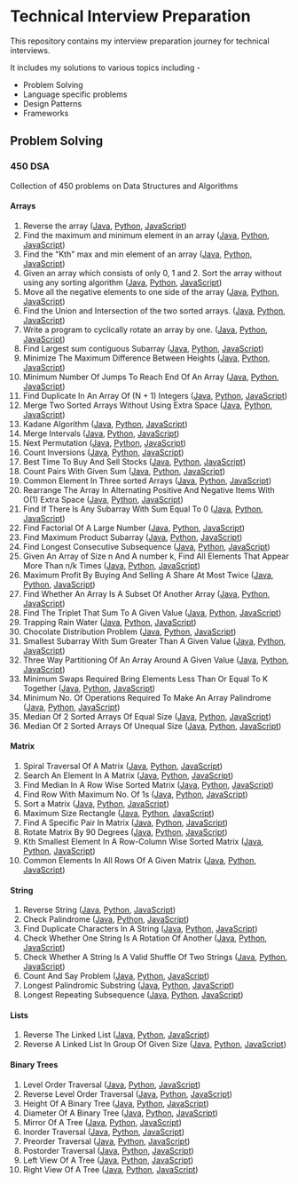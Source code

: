 # Technical Interview Preparation

This repository contains my interview preparation journey for technical interviews.

It includes my solutions to various topics including -

- Problem Solving
- Language specific problems
- Design Patterns
- Frameworks

## Problem Solving

### 450 DSA
Collection of 450 problems on Data Structures and Algorithms

#### Arrays
1. Reverse the array ([Java](https://github.com/ani03sha/Technical-Interview-Preparation/blob/master/ProblemSolving/450DSA/Java/src/main/java/org/redquark/techinterview/dsa/arrays/ReverseArrayOrString.java), [Python](https://github.com/ani03sha/Technical-Interview-Preparation/blob/master/ProblemSolving/450DSA/Python/src/arrays/ReverseArrayOrString.py), [JavaScript](https://github.com/ani03sha/Technical-Interview-Preparation/blob/master/ProblemSolving/450DSA/JavaScript/src/arrays/ReverseArrayOrString.js))
2. Find the maximum and minimum element in an array ([Java](https://github.com/ani03sha/Technical-Interview-Preparation/blob/master/ProblemSolving/450DSA/Java/src/main/java/org/redquark/techinterview/dsa/arrays/MaximumAndMinimumElements.java), [Python](https://github.com/ani03sha/Technical-Interview-Preparation/blob/master/ProblemSolving/450DSA/Python/src/arrays/MaximumAndMinimumElements.py), [JavaScript](https://github.com/ani03sha/Technical-Interview-Preparation/blob/master/ProblemSolving/450DSA/JavaScript/src/arrays/MaximumAndMinimumElements.js))
3. Find the "Kth" max and min element of an array ([Java](https://github.com/ani03sha/Technical-Interview-Preparation/blob/master/ProblemSolving/450DSA/Java/src/main/java/org/redquark/techinterview/dsa/arrays/KthMaximumAndMinimumElement.java), [Python](https://github.com/ani03sha/Technical-Interview-Preparation/blob/master/ProblemSolving/450DSA/Python/src/arrays/KthMaximumAndMinimumElement.py), [JavaScript](https://github.com/ani03sha/Technical-Interview-Preparation/blob/master/ProblemSolving/450DSA/JavaScript/src/arrays/KthMaximumAndMinimumElement.js))
4. Given an array which consists of only 0, 1 and 2. Sort the array without using any sorting algorithm ([Java](https://github.com/ani03sha/Technical-Interview-Preparation/blob/master/ProblemSolving/450DSA/Java/src/main/java/org/redquark/techinterview/dsa/arrays/SortArrayOf012.java), [Python](https://github.com/ani03sha/Technical-Interview-Preparation/blob/master/ProblemSolving/450DSA/Python/src/arrays/SortArrayOf012.py), [JavaScript](https://github.com/ani03sha/Technical-Interview-Preparation/blob/master/ProblemSolving/450DSA/JavaScript/src/arrays/SortArrayOf012.js))
5. Move all the negative elements to one side of the array ([Java](https://github.com/ani03sha/Technical-Interview-Preparation/blob/master/ProblemSolving/450DSA/Java/src/main/java/org/redquark/techinterview/dsa/arrays/MoveAllNegativeElements.java), [Python](https://github.com/ani03sha/Technical-Interview-Preparation/blob/master/ProblemSolving/450DSA/Python/src/arrays/MoveNegativeElements.py), [JavaScript](https://github.com/ani03sha/Technical-Interview-Preparation/blob/master/ProblemSolving/450DSA/JavaScript/src/arrays/MoveNegativeElements.js))
6. Find the Union and Intersection of the two sorted arrays. ([Java](https://github.com/ani03sha/Technical-Interview-Preparation/blob/master/ProblemSolving/450DSA/Java/src/main/java/org/redquark/techinterview/dsa/arrays/UnionAndIntersectionOfTwoSortedArrays.java), [Python](https://github.com/ani03sha/Technical-Interview-Preparation/blob/master/ProblemSolving/450DSA/Python/src/arrays/UnionAndIntersectionOfTwoSortedArrays.py), [JavaScript](https://github.com/ani03sha/Technical-Interview-Preparation/blob/master/ProblemSolving/450DSA/JavaScript/src/arrays/UnionAndIntersectionOfTwoSortedArrays.js))
7. Write a program to cyclically rotate an array by one. ([Java](https://github.com/ani03sha/Technical-Interview-Preparation/blob/master/ProblemSolving/450DSA/Java/src/main/java/org/redquark/techinterview/dsa/arrays/CyclicallyRotateAnArrayByOne.java), [Python](https://github.com/ani03sha/Technical-Interview-Preparation/blob/master/ProblemSolving/450DSA/Python/src/arrays/CyclicallyRotateAnArrayByOne.py), [JavaScript](https://github.com/ani03sha/Technical-Interview-Preparation/blob/master/ProblemSolving/450DSA/JavaScript/src/arrays/CyclicallyRotateAnArrayByOne.js))
8. Find Largest sum contiguous Subarray ([Java](https://github.com/ani03sha/Technical-Interview-Preparation/blob/master/ProblemSolving/450DSA/Java/src/main/java/org/redquark/techinterview/dsa/arrays/LargestSumContiguousSubarray.java), [Python](https://github.com/ani03sha/Technical-Interview-Preparation/blob/master/ProblemSolving/450DSA/Python/src/arrays/LargestSumContiguousSubarray.py), [JavaScript](https://github.com/ani03sha/Technical-Interview-Preparation/blob/master/ProblemSolving/450DSA/JavaScript/src/arrays/KthMaximumAndMinimumElement.js))
9. Minimize The Maximum Difference Between Heights ([Java](https://github.com/ani03sha/Technical-Interview-Preparation/blob/master/ProblemSolving/450DSA/Java/src/main/java/org/redquark/techinterview/dsa/arrays/MinimizeTheMaximumDifferenceBetweenTheHeights.java), [Python](https://github.com/ani03sha/Technical-Interview-Preparation/blob/master/ProblemSolving/450DSA/Python/src/arrays/MinimizeTheMaximumDifferenceBetweenTheHeights.py), [JavaScript](https://github.com/ani03sha/Technical-Interview-Preparation/blob/master/ProblemSolving/450DSA/JavaScript/src/arrays/MinimizeTheMaximumDifferenceBetweenTheHeights.js))
10. Minimum Number Of Jumps To Reach End Of An Array ([Java](https://github.com/ani03sha/Technical-Interview-Preparation/blob/master/ProblemSolving/450DSA/Java/src/main/java/org/redquark/techinterview/dsa/arrays/MinimumNumberOfJumps.java), [Python](https://github.com/ani03sha/Technical-Interview-Preparation/blob/master/ProblemSolving/450DSA/Python/src/arrays/MinimumNumberOfJumps.py), [JavaScript](https://github.com/ani03sha/Technical-Interview-Preparation/blob/master/ProblemSolving/450DSA/JavaScript/src/arrays/MinimumNumberOfJumps.js))
11. Find Duplicate In An Array Of (N + 1) Integers ([Java](https://github.com/ani03sha/Technical-Interview-Preparation/blob/master/ProblemSolving/450DSA/Java/src/main/java/org/redquark/techinterview/dsa/arrays/FindTheDuplicateNumber.java), [Python](https://github.com/ani03sha/Technical-Interview-Preparation/blob/master/ProblemSolving/450DSA/Python/src/arrays/FindTheDuplicateNumber.py), [JavaScript](https://github.com/ani03sha/Technical-Interview-Preparation/blob/master/ProblemSolving/450DSA/JavaScript/src/arrays/FindTheDuplicateNumber.js))
12. Merge Two Sorted Arrays Without Using Extra Space ([Java](https://github.com/ani03sha/Technical-Interview-Preparation/blob/master/ProblemSolving/450DSA/Java/src/main/java/org/redquark/techinterview/dsa/arrays/MergeTwoSortedArrays.java), [Python](https://github.com/ani03sha/Technical-Interview-Preparation/blob/master/ProblemSolving/450DSA/Python/src/arrays/MergeTwoSortedArrays.py), [JavaScript](https://github.com/ani03sha/Technical-Interview-Preparation/blob/master/ProblemSolving/450DSA/JavaScript/src/arrays/MergeTwoSortedArrays.js))
13. Kadane Algorithm ([Java](https://github.com/ani03sha/Technical-Interview-Preparation/blob/master/ProblemSolving/450DSA/Java/src/main/java/org/redquark/techinterview/dsa/arrays/KadaneAlgorithm.java), [Python](https://github.com/ani03sha/Technical-Interview-Preparation/blob/master/ProblemSolving/450DSA/Python/src/arrays/KadaneAlgorithm.py), [JavaScript](https://github.com/ani03sha/Technical-Interview-Preparation/blob/master/ProblemSolving/450DSA/JavaScript/src/arrays/KadaneAlgorithm.js))
14. Merge Intervals ([Java](https://github.com/ani03sha/Technical-Interview-Preparation/blob/master/ProblemSolving/450DSA/Java/src/main/java/org/redquark/techinterview/dsa/arrays/MergeIntervals.java), [Python](https://github.com/ani03sha/Technical-Interview-Preparation/blob/master/ProblemSolving/450DSA/Python/src/arrays/MergeIntervals.py), [JavaScript](https://github.com/ani03sha/Technical-Interview-Preparation/blob/master/ProblemSolving/450DSA/JavaScript/src/arrays/MergeIntervals.js))
15. Next Permutation ([Java](https://github.com/ani03sha/Technical-Interview-Preparation/blob/master/ProblemSolving/450DSA/Java/src/main/java/org/redquark/techinterview/dsa/arrays/NextPermutation.java), [Python](https://github.com/ani03sha/Technical-Interview-Preparation/blob/master/ProblemSolving/450DSA/Python/src/arrays/NextPermutation.py), [JavaScript](https://github.com/ani03sha/Technical-Interview-Preparation/blob/master/ProblemSolving/450DSA/JavaScript/src/arrays/NextPermutation.js))
16. Count Inversions ([Java](https://github.com/ani03sha/Technical-Interview-Preparation/blob/master/ProblemSolving/450DSA/Java/src/main/java/org/redquark/techinterview/dsa/arrays/CountInversions.java), [Python](https://github.com/ani03sha/Technical-Interview-Preparation/blob/master/ProblemSolving/450DSA/Python/src/arrays/CountInversions.py), [JavaScript](https://github.com/ani03sha/Technical-Interview-Preparation/blob/master/ProblemSolving/450DSA/JavaScript/src/arrays/CountInversions.js))
17. Best Time To Buy And Sell Stocks ([Java](https://github.com/ani03sha/Technical-Interview-Preparation/blob/master/ProblemSolving/450DSA/Java/src/main/java/org/redquark/techinterview/dsa/arrays/BestTimeToBuyAndSellStocks.java), [Python](https://github.com/ani03sha/Technical-Interview-Preparation/blob/master/ProblemSolving/450DSA/Python/src/arrays/BestTimeToBuyAndSellStocks.py), [JavaScript](https://github.com/ani03sha/Technical-Interview-Preparation/blob/master/ProblemSolving/450DSA/JavaScript/src/arrays/BestTimeToBuyAndSellStocks.js))
18. Count Pairs With Given Sum ([Java](https://github.com/ani03sha/Technical-Interview-Preparation/blob/master/ProblemSolving/450DSA/Java/src/main/java/org/redquark/techinterview/dsa/arrays/CountPairsWithGivenSum.java), [Python](https://github.com/ani03sha/Technical-Interview-Preparation/blob/master/ProblemSolving/450DSA/Python/src/arrays/CountPairsWithGivenSum.py), [JavaScript](https://github.com/ani03sha/Technical-Interview-Preparation/blob/master/ProblemSolving/450DSA/JavaScript/src/arrays/CountPairsWithGivenSum.js))
19. Common Element In Three sorted Arrays ([Java](https://github.com/ani03sha/Technical-Interview-Preparation/blob/master/ProblemSolving/450DSA/Java/src/main/java/org/redquark/techinterview/dsa/arrays/CommonElementsInThreeSortedArrays.java), [Python](https://github.com/ani03sha/Technical-Interview-Preparation/blob/master/ProblemSolving/450DSA/Python/src/arrays/CommonElementsInThreeSortedArrays.py), [JavaScript](https://github.com/ani03sha/Technical-Interview-Preparation/blob/master/ProblemSolving/450DSA/JavaScript/src/arrays/CommonElementsInThreeSortedArrays.js))
20. Rearrange The Array In Alternating Positive And Negative Items With O(1) Extra Space ([Java](https://github.com/ani03sha/Technical-Interview-Preparation/blob/master/ProblemSolving/450DSA/Java/src/main/java/org/redquark/techinterview/dsa/arrays/RearrangeArrayInAlternatingPositiveAndNegativeElements.java), [Python](https://github.com/ani03sha/Technical-Interview-Preparation/blob/master/ProblemSolving/450DSA/Python/src/arrays/RearrangeArrayInAlternatingPositiveAndNegativeElements.py), [JavaScript](https://github.com/ani03sha/Technical-Interview-Preparation/blob/master/ProblemSolving/450DSA/JavaScript/src/arrays/RearrangeArrayInAlternatingPositiveAndNegativeElements.js))
21. Find If There Is Any Subarray With Sum Equal To 0 ([Java](https://github.com/ani03sha/Technical-Interview-Preparation/blob/master/ProblemSolving/450DSA/Java/src/main/java/org/redquark/techinterview/dsa/arrays/SubarrayWithZeroSum.java), [Python](https://github.com/ani03sha/Technical-Interview-Preparation/blob/master/ProblemSolving/450DSA/Python/src/arrays/SubarrayWithZeroSum.py), [JavaScript](https://github.com/ani03sha/Technical-Interview-Preparation/blob/master/ProblemSolving/450DSA/JavaScript/src/arrays/SubarrayWithZeroSum.js))
22. Find Factorial Of A Large Number ([Java](https://github.com/ani03sha/Technical-Interview-Preparation/blob/master/ProblemSolving/450DSA/Java/src/main/java/org/redquark/techinterview/dsa/arrays/FactorialOfLargeNumbers.java), [Python](https://github.com/ani03sha/Technical-Interview-Preparation/blob/master/ProblemSolving/450DSA/Python/src/arrays/FactorialOfLargeNumbers.py), [JavaScript](https://github.com/ani03sha/Technical-Interview-Preparation/blob/master/ProblemSolving/450DSA/JavaScript/src/arrays/FactorialOfLargeNumbers.js))
23. Find Maximum Product Subarray ([Java](https://github.com/ani03sha/Technical-Interview-Preparation/blob/master/ProblemSolving/450DSA/Java/src/main/java/org/redquark/techinterview/dsa/arrays/MaximumProductSubarray.java), [Python](https://github.com/ani03sha/Technical-Interview-Preparation/blob/master/ProblemSolving/450DSA/Python/src/arrays/MaximumProductSubarray.py), [JavaScript](https://github.com/ani03sha/Technical-Interview-Preparation/blob/master/ProblemSolving/450DSA/JavaScript/src/arrays/MaximumProductSubarray.js))
24. Find Longest Consecutive Subsequence ([Java](https://github.com/ani03sha/Technical-Interview-Preparation/blob/master/ProblemSolving/450DSA/Java/src/main/java/org/redquark/techinterview/dsa/arrays/LongestConsecutiveSequence.java), [Python](https://github.com/ani03sha/Technical-Interview-Preparation/blob/master/ProblemSolving/450DSA/Python/src/arrays/LongestConsecutiveSequence.py), [JavaScript](https://github.com/ani03sha/Technical-Interview-Preparation/blob/master/ProblemSolving/450DSA/JavaScript/src/arrays/LongestConsecutiveSequence.js))
25. Given An Array of Size n And A number k, Find All Elements That Appear More Than n/k Times ([Java](https://github.com/ani03sha/Technical-Interview-Preparation/blob/master/ProblemSolving/450DSA/Java/src/main/java/org/redquark/techinterview/dsa/arrays/MajorityElements.java), [Python](https://github.com/ani03sha/Technical-Interview-Preparation/blob/master/ProblemSolving/450DSA/Python/src/arrays/MajorityElements.py), [JavaScript](https://github.com/ani03sha/Technical-Interview-Preparation/blob/master/ProblemSolving/450DSA/JavaScript/src/arrays/MajorityElements.js))
26. Maximum Profit By Buying And Selling A Share At Most Twice ([Java](https://github.com/ani03sha/Technical-Interview-Preparation/blob/master/ProblemSolving/450DSA/Java/src/main/java/org/redquark/techinterview/dsa/arrays/BestTimeToBuyAndSellStocksAtmostTwice.java), [Python](https://github.com/ani03sha/Technical-Interview-Preparation/blob/master/ProblemSolving/450DSA/Python/src/arrays/BestTimeToBuyAndSellStocksAtmostTwice.py), [JavaScript](https://github.com/ani03sha/Technical-Interview-Preparation/blob/master/ProblemSolving/450DSA/JavaScript/src/arrays/BestTimeToBuyAndSellStocksAtmostTwice.js))
27. Find Whether An Array Is A Subset Of Another Array ([Java](https://github.com/ani03sha/Technical-Interview-Preparation/blob/master/ProblemSolving/450DSA/Java/src/main/java/org/redquark/techinterview/dsa/arrays/SubsetOfAnArray.java), [Python](https://github.com/ani03sha/Technical-Interview-Preparation/blob/master/ProblemSolving/450DSA/Python/src/arrays/SubsetOfAnArray.py), [JavaScript](https://github.com/ani03sha/Technical-Interview-Preparation/blob/master/ProblemSolving/450DSA/JavaScript/src/arrays/SubsetOfAnArray.js))
28. Find The Triplet That Sum To A Given Value ([Java](https://github.com/ani03sha/Technical-Interview-Preparation/blob/master/ProblemSolving/450DSA/Java/src/main/java/org/redquark/techinterview/dsa/arrays/TripletWithGivenSum.java), [Python](https://github.com/ani03sha/Technical-Interview-Preparation/blob/master/ProblemSolving/450DSA/Python/src/arrays/TripletWithGivenSum.py), [JavaScript](https://github.com/ani03sha/Technical-Interview-Preparation/blob/master/ProblemSolving/450DSA/JavaScript/src/arrays/TripletWithGivenSum.js))
29. Trapping Rain Water ([Java](https://github.com/ani03sha/Technical-Interview-Preparation/blob/master/ProblemSolving/450DSA/Java/src/main/java/org/redquark/techinterview/dsa/arrays/TrappingRainWater.java), [Python](https://github.com/ani03sha/Technical-Interview-Preparation/blob/master/ProblemSolving/450DSA/Python/src/arrays/TrappingRainWater.py), [JavaScript](https://github.com/ani03sha/Technical-Interview-Preparation/blob/master/ProblemSolving/450DSA/JavaScript/src/arrays/TrappingRainWater.js))
30. Chocolate Distribution Problem ([Java](https://github.com/ani03sha/Technical-Interview-Preparation/blob/master/ProblemSolving/450DSA/Java/src/main/java/org/redquark/techinterview/dsa/arrays/ChocolateDistribution.java), [Python](https://github.com/ani03sha/Technical-Interview-Preparation/blob/master/ProblemSolving/450DSA/Python/src/arrays/ChocolateDistribution.py), [JavaScript](https://github.com/ani03sha/Technical-Interview-Preparation/blob/master/ProblemSolving/450DSA/JavaScript/src/arrays/ChocolateDistribution.js))
31. Smallest Subarray With Sum Greater Than A Given Value ([Java](https://github.com/ani03sha/Technical-Interview-Preparation/blob/master/ProblemSolving/450DSA/Java/src/main/java/org/redquark/techinterview/dsa/arrays/MinimumSizeSubarraySum.java), [Python](https://github.com/ani03sha/Technical-Interview-Preparation/blob/master/ProblemSolving/450DSA/Python/src/arrays/MinimumSizeSubarraySum.py), [JavaScript](https://github.com/ani03sha/Technical-Interview-Preparation/blob/master/ProblemSolving/450DSA/JavaScript/src/arrays/MinimumSizeSubarraySum.js))
32. Three Way Partitioning Of An Array Around A Given Value ([Java](https://github.com/ani03sha/Technical-Interview-Preparation/blob/master/ProblemSolving/450DSA/Java/src/main/java/org/redquark/techinterview/dsa/arrays/ThreeWayPartitioning.java), [Python](https://github.com/ani03sha/Technical-Interview-Preparation/blob/master/ProblemSolving/450DSA/Python/src/arrays/ThreeWayPartitioning.py), [JavaScript](https://github.com/ani03sha/Technical-Interview-Preparation/blob/master/ProblemSolving/450DSA/JavaScript/src/arrays/ThreeWayPartitioning.js))
33. Minimum Swaps Required Bring Elements Less Than Or Equal To K Together ([Java](https://github.com/ani03sha/Technical-Interview-Preparation/blob/master/ProblemSolving/450DSA/Java/src/main/java/org/redquark/techinterview/dsa/arrays/MinimumSwapsAndKTogether.java), [Python](https://github.com/ani03sha/Technical-Interview-Preparation/blob/master/ProblemSolving/450DSA/Python/src/arrays/MinimumSwapsAndKTogether.py), [JavaScript](https://github.com/ani03sha/Technical-Interview-Preparation/blob/master/ProblemSolving/450DSA/JavaScript/src/arrays/MinimumSwapsAndKTogether.js))
34. Minimum No. Of Operations Required To Make An Array Palindrome ([Java](https://github.com/ani03sha/Technical-Interview-Preparation/blob/master/ProblemSolving/450DSA/Java/src/main/java/org/redquark/techinterview/dsa/arrays/MinimumMergeOperationsToMakeArrayPalindrome.java), [Python](https://github.com/ani03sha/Technical-Interview-Preparation/blob/master/ProblemSolving/450DSA/Python/src/arrays/MinimumMergeOperationsToMakeArrayPalindrome.py), [JavaScript](https://github.com/ani03sha/Technical-Interview-Preparation/blob/master/ProblemSolving/450DSA/JavaScript/src/arrays/MinimumMergeOperationsToMakeArrayPalindrome.js))
35. Median Of 2 Sorted Arrays Of Equal Size ([Java](https://github.com/ani03sha/Technical-Interview-Preparation/blob/master/ProblemSolving/450DSA/Java/src/main/java/org/redquark/techinterview/dsa/arrays/MedianOfTwoSortedArraysOfEqualSize.java), [Python](https://github.com/ani03sha/Technical-Interview-Preparation/blob/master/ProblemSolving/450DSA/Python/src/arrays/MedianOfTwoSortedArraysOfEqualSize.py), [JavaScript](https://github.com/ani03sha/Technical-Interview-Preparation/blob/master/ProblemSolving/450DSA/JavaScript/src/arrays/MedianOfTwoSortedArraysOfEqualSize.js))
36. Median Of 2 Sorted Arrays Of Unequal Size ([Java](https://github.com/ani03sha/Technical-Interview-Preparation/blob/master/ProblemSolving/450DSA/Java/src/main/java/org/redquark/techinterview/dsa/arrays/MedianOfTwoSortedArraysOfUnequalSize.java), [Python](https://github.com/ani03sha/Technical-Interview-Preparation/blob/master/ProblemSolving/450DSA/Python/src/arrays/MedianOfTwoSortedArraysOfUnequalSize.py), [JavaScript](https://github.com/ani03sha/Technical-Interview-Preparation/blob/master/ProblemSolving/450DSA/JavaScript/src/arrays/MedianOfTwoSortedArraysOfUnequalSize.js))


#### Matrix
1. 	Spiral Traversal Of A Matrix ([Java](https://github.com/ani03sha/Technical-Interview-Preparation/blob/master/ProblemSolving/450DSA/Java/src/main/java/org/redquark/techinterview/dsa/matrix/SpiralTraversal.java), [Python](https://github.com/ani03sha/Technical-Interview-Preparation/blob/master/ProblemSolving/450DSA/Python/src/matrix/SpiralTraversal.py), [JavaScript](https://github.com/ani03sha/Technical-Interview-Preparation/blob/master/ProblemSolving/450DSA/JavaScript/src/matrix/SpiralTraversal.js))
2. Search An Element In A Matrix ([Java](https://github.com/ani03sha/Technical-Interview-Preparation/blob/master/ProblemSolving/450DSA/Java/src/main/java/org/redquark/techinterview/dsa/matrix/SearchA2DMatrix.java), [Python](https://github.com/ani03sha/Technical-Interview-Preparation/blob/master/ProblemSolving/450DSA/Python/src/matrix/SearchA2DMatrix.py), [JavaScript](https://github.com/ani03sha/Technical-Interview-Preparation/blob/master/ProblemSolving/450DSA/JavaScript/src/matrix/SearchA2DMatrix.js))
3. 	Find Median In A Row Wise Sorted Matrix ([Java](https://github.com/ani03sha/Technical-Interview-Preparation/blob/master/ProblemSolving/450DSA/Java/src/main/java/org/redquark/techinterview/dsa/matrix/FindMedianInARowWiseSortedMatrix.java), [Python](https://github.com/ani03sha/Technical-Interview-Preparation/blob/master/ProblemSolving/450DSA/Python/src/matrix/FindMedianInARowWiseSortedMatrix.py), [JavaScript](https://github.com/ani03sha/Technical-Interview-Preparation/blob/master/ProblemSolving/450DSA/JavaScript/src/matrix/FindMedianInARowWiseSortedMatrix.js))
4. Find Row With Maximum No. Of 1s ([Java](https://github.com/ani03sha/Technical-Interview-Preparation/blob/master/ProblemSolving/450DSA/Java/src/main/java/org/redquark/techinterview/dsa/matrix/RowWithMaximum1s.java), [Python](https://github.com/ani03sha/Technical-Interview-Preparation/blob/master/ProblemSolving/450DSA/Python/src/matrix/RowWithMaximum1s.py), [JavaScript](https://github.com/ani03sha/Technical-Interview-Preparation/blob/master/ProblemSolving/450DSA/JavaScript/src/matrix/RowWithMaximum1s.js))
5. Sort a Matrix ([Java](https://github.com/ani03sha/Technical-Interview-Preparation/blob/master/ProblemSolving/450DSA/Java/src/main/java/org/redquark/techinterview/dsa/matrix/SortMatrix.java), [Python](https://github.com/ani03sha/Technical-Interview-Preparation/blob/master/ProblemSolving/450DSA/Python/src/matrix/SortMatrix.py), [JavaScript](https://github.com/ani03sha/Technical-Interview-Preparation/blob/master/ProblemSolving/450DSA/JavaScript/src/matrix/SortMatrix.js))
6. Maximum Size Rectangle ([Java](https://github.com/ani03sha/Technical-Interview-Preparation/blob/master/ProblemSolving/450DSA/Java/src/main/java/org/redquark/techinterview/dsa/matrix/MaximalRectangle.java), [Python](https://github.com/ani03sha/Technical-Interview-Preparation/blob/master/ProblemSolving/450DSA/Python/src/matrix/MaximalRectangle.py), [JavaScript](https://github.com/ani03sha/Technical-Interview-Preparation/blob/master/ProblemSolving/450DSA/JavaScript/src/matrix/MaximalRectangle.js))
7. 	Find A Specific Pair In Matrix ([Java](https://github.com/ani03sha/Technical-Interview-Preparation/blob/master/ProblemSolving/450DSA/Java/src/main/java/org/redquark/techinterview/dsa/matrix/FindASpecificPairInMatrix.java), [Python](https://github.com/ani03sha/Technical-Interview-Preparation/blob/master/ProblemSolving/450DSA/Python/src/matrix/FindASpecificPairInMatrix.py), [JavaScript](https://github.com/ani03sha/Technical-Interview-Preparation/blob/master/ProblemSolving/450DSA/JavaScript/src/matrix/FindASpecificPairInMatrix.js))
8. Rotate Matrix By 90 Degrees ([Java](https://github.com/ani03sha/Technical-Interview-Preparation/blob/master/ProblemSolving/450DSA/Java/src/main/java/org/redquark/techinterview/dsa/matrix/RotateMatrixBy90DegreesClockwise.java), [Python](https://github.com/ani03sha/Technical-Interview-Preparation/blob/master/ProblemSolving/450DSA/Python/src/matrix/RotateMatrixBy90DegreesClockwise.py), [JavaScript](https://github.com/ani03sha/Technical-Interview-Preparation/blob/master/ProblemSolving/450DSA/JavaScript/src/matrix/RotateMatrixBy90DegreesClockwise.js))
9. Kth Smallest Element In A Row-Column Wise Sorted Matrix ([Java](https://github.com/ani03sha/Technical-Interview-Preparation/blob/master/ProblemSolving/450DSA/Java/src/main/java/org/redquark/techinterview/dsa/matrix/KthSmallestElementInTheMatrix.java), [Python](https://github.com/ani03sha/Technical-Interview-Preparation/blob/master/ProblemSolving/450DSA/Python/src/matrix/KthSmallestElementInTheMatrix.py), [JavaScript](https://github.com/ani03sha/Technical-Interview-Preparation/blob/master/ProblemSolving/450DSA/JavaScript/src/matrix/KthSmallestElementInTheMatrix.js))
10. Common Elements In All Rows Of A Given Matrix ([Java](https://github.com/ani03sha/Technical-Interview-Preparation/blob/master/ProblemSolving/450DSA/Java/src/main/java/org/redquark/techinterview/dsa/matrix/CommonElementsInAllRows.java), [Python](https://github.com/ani03sha/Technical-Interview-Preparation/blob/master/ProblemSolving/450DSA/Python/src/matrix/CommonElementsInAllRows.py), [JavaScript](https://github.com/ani03sha/Technical-Interview-Preparation/blob/master/ProblemSolving/450DSA/JavaScript/src/matrix/CommonElementsInAllRows.js))

#### String
1. Reverse String ([Java](https://github.com/ani03sha/Technical-Interview-Preparation/blob/master/ProblemSolving/450DSA/Java/src/main/java/org/redquark/techinterview/dsa/string/ReverseString.java), [Python](https://github.com/ani03sha/Technical-Interview-Preparation/blob/master/ProblemSolving/450DSA/Python/src/string/ReverseString.py), [JavaScript](https://github.com/ani03sha/Technical-Interview-Preparation/blob/master/ProblemSolving/450DSA/JavaScript/src/string/ReverseString.js))
2. Check Palindrome ([Java](https://github.com/ani03sha/Technical-Interview-Preparation/blob/master/ProblemSolving/450DSA/Java/src/main/java/org/redquark/techinterview/dsa/string/CheckPalindrome.java), [Python](https://github.com/ani03sha/Technical-Interview-Preparation/blob/master/ProblemSolving/450DSA/Python/src/string/CheckPalindrome.py), [JavaScript](https://github.com/ani03sha/Technical-Interview-Preparation/blob/master/ProblemSolving/450DSA/JavaScript/src/string/CheckPalindrome.js))
3. 	Find Duplicate Characters In A String ([Java](https://github.com/ani03sha/Technical-Interview-Preparation/blob/master/ProblemSolving/450DSA/Java/src/main/java/org/redquark/techinterview/dsa/string/DuplicateCharacters.java), [Python](https://github.com/ani03sha/Technical-Interview-Preparation/blob/master/ProblemSolving/450DSA/Python/src/string/DuplicateCharacters.py), [JavaScript](https://github.com/ani03sha/Technical-Interview-Preparation/blob/master/ProblemSolving/450DSA/JavaScript/src/string/DuplicateCharacters.js))
4. Check Whether One String Is A Rotation Of Another ([Java](https://github.com/ani03sha/Technical-Interview-Preparation/blob/master/ProblemSolving/450DSA/Java/src/main/java/org/redquark/techinterview/dsa/string/CheckIfAStringIsRotationOfOther.java), [Python](https://github.com/ani03sha/Technical-Interview-Preparation/blob/master/ProblemSolving/450DSA/Python/src/string/CheckIfAStringIsRotationOfOther.py), [JavaScript](https://github.com/ani03sha/Technical-Interview-Preparation/blob/master/ProblemSolving/450DSA/JavaScript/src/string/CheckIfAStringIsRotationOfOther.js))
5. Check Whether A String Is A Valid Shuffle Of Two Strings ([Java](https://github.com/ani03sha/Technical-Interview-Preparation/blob/master/ProblemSolving/450DSA/Java/src/main/java/org/redquark/techinterview/dsa/string/ValidShuffle.java), [Python](https://github.com/ani03sha/Technical-Interview-Preparation/blob/master/ProblemSolving/450DSA/Python/src/string/ValidShuffle.py), [JavaScript](https://github.com/ani03sha/Technical-Interview-Preparation/blob/master/ProblemSolving/450DSA/JavaScript/src/string/ValidShuffle.js))
6. 	Count And Say Problem ([Java](https://github.com/ani03sha/Technical-Interview-Preparation/blob/master/ProblemSolving/450DSA/Java/src/main/java/org/redquark/techinterview/dsa/string/CountAndSay.java), [Python](https://github.com/ani03sha/Technical-Interview-Preparation/blob/master/ProblemSolving/450DSA/Python/src/string/CountAndSay.py), [JavaScript](https://github.com/ani03sha/Technical-Interview-Preparation/blob/master/ProblemSolving/450DSA/JavaScript/src/string/CountAndSay.js))
7. Longest Palindromic Substring ([Java](https://github.com/ani03sha/Technical-Interview-Preparation/blob/master/ProblemSolving/450DSA/Java/src/main/java/org/redquark/techinterview/dsa/string/LongestPalindromicSubstring.java), [Python](https://github.com/ani03sha/Technical-Interview-Preparation/blob/master/ProblemSolving/450DSA/Python/src/string/LongestPalindromicSubstring.py), [JavaScript](https://github.com/ani03sha/Technical-Interview-Preparation/blob/master/ProblemSolving/450DSA/JavaScript/src/string/LongestPalindromicSubstring.js))
8. Longest Repeating Subsequence ([Java](https://github.com/ani03sha/Technical-Interview-Preparation/blob/master/ProblemSolving/450DSA/Java/src/main/java/org/redquark/techinterview/dsa/string/LongestRepeatingSubsequence.java), [Python](https://github.com/ani03sha/Technical-Interview-Preparation/blob/master/ProblemSolving/450DSA/Python/src/string/LongestRepeatingSubsequence.py), [JavaScript](https://github.com/ani03sha/Technical-Interview-Preparation/blob/master/ProblemSolving/450DSA/JavaScript/src/string/LongestRepeatingSubsequence.js))

#### Lists
1. Reverse The Linked List ([Java](https://github.com/ani03sha/Technical-Interview-Preparation/blob/master/ProblemSolving/450DSA/Java/src/main/java/org/redquark/techinterview/dsa/lists/ReverseLinkedList.java), [Python](https://github.com/ani03sha/Technical-Interview-Preparation/blob/master/ProblemSolving/450DSA/Python/src/lists/ReverseLinkedList.py), [JavaScript](https://github.com/ani03sha/Technical-Interview-Preparation/blob/master/ProblemSolving/450DSA/JavaScript/src/lists/ReverseLinkedList.js))
2. Reverse A Linked List In Group Of Given Size ([Java](https://github.com/ani03sha/Technical-Interview-Preparation/blob/master/ProblemSolving/450DSA/Java/src/main/java/org/redquark/techinterview/dsa/lists/ReverseALinkedListInGroupOfK.java), [Python](https://github.com/ani03sha/Technical-Interview-Preparation/blob/master/ProblemSolving/450DSA/Python/src/lists/ReverseALinkedListInGroupOfK.py), [JavaScript](https://github.com/ani03sha/Technical-Interview-Preparation/blob/master/ProblemSolving/450DSA/JavaScript/src/lists/ReverseALinkedListInGroupOfK.js))

#### Binary Trees
1. Level Order Traversal ([Java](https://github.com/ani03sha/Technical-Interview-Preparation/blob/master/ProblemSolving/450DSA/Java/src/main/java/org/redquark/techinterview/dsa/binarytree/LevelOrderTraversal.java), [Python](https://github.com/ani03sha/Technical-Interview-Preparation/blob/master/ProblemSolving/450DSA/Python/src/binarytree/LevelOrderTraversal.py), [JavaScript](https://github.com/ani03sha/Technical-Interview-Preparation/blob/master/ProblemSolving/450DSA/JavaScript/src/binarytree/LevelOrderTraversal.js))
2. Reverse Level Order Traversal ([Java](https://github.com/ani03sha/Technical-Interview-Preparation/blob/master/ProblemSolving/450DSA/Java/src/main/java/org/redquark/techinterview/dsa/binarytree/ReverseLevelOrderTraversal.java), [Python](https://github.com/ani03sha/Technical-Interview-Preparation/blob/master/ProblemSolving/450DSA/Python/src/binarytree/ReverseLevelOrderTraversal.py), [JavaScript](https://github.com/ani03sha/Technical-Interview-Preparation/blob/master/ProblemSolving/450DSA/JavaScript/src/binarytree/ReverseLevelOrderTraversal.js))
3. Height Of A Binary Tree ([Java](https://github.com/ani03sha/Technical-Interview-Preparation/blob/master/ProblemSolving/450DSA/Java/src/main/java/org/redquark/techinterview/dsa/binarytree/HeightOfABinaryTree.java), [Python](https://github.com/ani03sha/Technical-Interview-Preparation/blob/master/ProblemSolving/450DSA/Python/src/binarytree/HeightOfABinaryTree.py), [JavaScript](https://github.com/ani03sha/Technical-Interview-Preparation/blob/master/ProblemSolving/450DSA/JavaScript/src/binarytree/HeightOfABinaryTree.js))
4. Diameter Of A Binary Tree ([Java](https://github.com/ani03sha/Technical-Interview-Preparation/blob/master/ProblemSolving/450DSA/Java/src/main/java/org/redquark/techinterview/dsa/binarytree/DiameterOfABinaryTree.java), [Python](https://github.com/ani03sha/Technical-Interview-Preparation/blob/master/ProblemSolving/450DSA/Python/src/binarytree/DiameterOfABinaryTree.py), [JavaScript](https://github.com/ani03sha/Technical-Interview-Preparation/blob/master/ProblemSolving/450DSA/JavaScript/src/binarytree/DiameterOfABinaryTree.js))
5. Mirror Of A Tree ([Java](https://github.com/ani03sha/Technical-Interview-Preparation/blob/master/ProblemSolving/450DSA/Java/src/main/java/org/redquark/techinterview/dsa/binarytree/MirrorOfATree.java), [Python](https://github.com/ani03sha/Technical-Interview-Preparation/blob/master/ProblemSolving/450DSA/Python/src/binarytree/MirrorOfATree.py), [JavaScript](https://github.com/ani03sha/Technical-Interview-Preparation/blob/master/ProblemSolving/450DSA/JavaScript/src/binarytree/MirrorOfATree.js))
6. Inorder Traversal ([Java](https://github.com/ani03sha/Technical-Interview-Preparation/blob/master/ProblemSolving/450DSA/Java/src/main/java/org/redquark/techinterview/dsa/binarytree/InorderTraversal.java), [Python](https://github.com/ani03sha/Technical-Interview-Preparation/blob/master/ProblemSolving/450DSA/Python/src/binarytree/InorderTraversal.py), [JavaScript](https://github.com/ani03sha/Technical-Interview-Preparation/blob/master/ProblemSolving/450DSA/JavaScript/src/binarytree/InorderTraversal.js))
7. Preorder Traversal ([Java](https://github.com/ani03sha/Technical-Interview-Preparation/blob/master/ProblemSolving/450DSA/Java/src/main/java/org/redquark/techinterview/dsa/binarytree/PreorderTraversal.java), [Python](https://github.com/ani03sha/Technical-Interview-Preparation/blob/master/ProblemSolving/450DSA/Python/src/binarytree/PreorderTraversal.py), [JavaScript](https://github.com/ani03sha/Technical-Interview-Preparation/blob/master/ProblemSolving/450DSA/JavaScript/src/binarytree/PreorderTraversal.js)) 
8. Postorder Traversal ([Java](https://github.com/ani03sha/Technical-Interview-Preparation/blob/master/ProblemSolving/450DSA/Java/src/main/java/org/redquark/techinterview/dsa/binarytree/PostorderTraversal.java), [Python](https://github.com/ani03sha/Technical-Interview-Preparation/blob/master/ProblemSolving/450DSA/Python/src/binarytree/PostorderTraversal.py), [JavaScript](https://github.com/ani03sha/Technical-Interview-Preparation/blob/master/ProblemSolving/450DSA/JavaScript/src/binarytree/PostorderTraversal.js)) 
9. Left View Of A Tree ([Java](https://github.com/ani03sha/Technical-Interview-Preparation/blob/master/ProblemSolving/450DSA/Java/src/main/java/org/redquark/techinterview/dsa/binarytree/LeftViewOfATree.java), [Python](https://github.com/ani03sha/Technical-Interview-Preparation/blob/master/ProblemSolving/450DSA/Python/src/binarytree/LeftViewOfATree.py), [JavaScript](https://github.com/ani03sha/Technical-Interview-Preparation/blob/master/ProblemSolving/450DSA/JavaScript/src/binarytree/LeftViewOfATree.js))
10. Right View Of A Tree ([Java](https://github.com/ani03sha/Technical-Interview-Preparation/blob/master/ProblemSolving/450DSA/Java/src/main/java/org/redquark/techinterview/dsa/binarytree/RightViewOfATree.java), [Python](https://github.com/ani03sha/Technical-Interview-Preparation/blob/master/ProblemSolving/450DSA/Python/src/binarytree/RightViewOfATree.py), [JavaScript](https://github.com/ani03sha/Technical-Interview-Preparation/blob/master/ProblemSolving/450DSA/JavaScript/src/binarytree/RightViewOfATree.js))